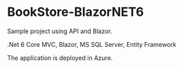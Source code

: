 # BookStore-BlazorNET6
Sample project using API and Blazor.

.Net 6 Core MVC, Blazor, MS SQL Server, Entity Framework

The application is deployed in Azure.
